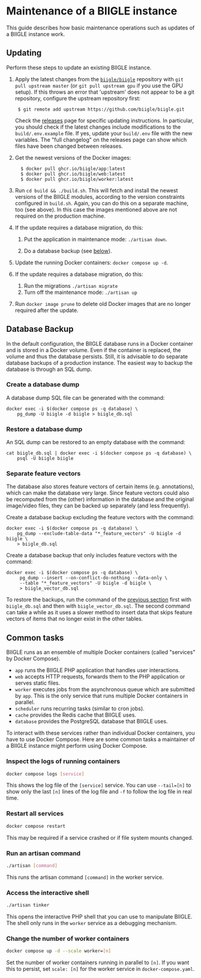 # Maintenance of a BIIGLE instance

This guide describes how basic maintenance operations such as updates of a BIIGLE instance work.

## Updating

Perform these steps to update an existing BIIGLE instance.

1. Apply the latest changes from the [`biigle/biigle`](https://github.com/biigle/biigle) repository with `git pull upstream master` (or `git pull upstream gpu` if you use the GPU setup). If this throws an error that 'upstream' does not appear to be a git repository, configure the upstream repository first:

        $ git remote add upstream https://github.com/biigle/biigle.git

    Check the [releases](https://github.com/biigle/biigle/releases) page for specific updating instructions. In particular, you should check if the latest changes include modifications to the `build/.env.example` file. If yes, update your `build/.env` file with the new variables. The "full changelog" on the releases page can show which files have been changed between releases.

2. Get the newest versions of the Docker images:

         $ docker pull ghcr.io/biigle/app:latest
         $ docker pull ghcr.io/biigle/web:latest
         $ docker pull ghcr.io/biigle/worker:latest


3. Run `cd build && ./build.sh`. This will fetch and install the newest versions of the BIIGLE modules, according to the version constraints configured in `build.sh`. Again, you can do this on a separate machine, too (see above). In this case the images mentioned above are not required on the production machine.

4. If the update requires a database migration, do this:

    1. Put the application in maintenance mode: `./artisan down`.

    2. Do a database backup (see [below](#database-backup)).

5. Update the running Docker containers: `docker compose up -d`.

6. If the update requires a database migration, do this:

    1. Run the migrations `./artisan migrate`
    2. Turn off the maintenance mode: `./artisan up`

7. Run `docker image prune` to delete old Docker images that are no longer required after the update.

## Database Backup

In the default configuration, the BIIGLE database runs in a Docker container and is stored in a Docker volume. Even if the container is replaced, the volume and thus the database persists. Still, it is advisable to do separate database backups of a production instance. The easiest way to backup the database is through an SQL dump.

### Create a database dump

A database dump SQL file can be generated with the command:

    docker exec -i $(docker compose ps -q database) \
        pg_dump -U biigle -d biigle > biigle_db.sql

### Restore a database dump

An SQL dump can be restored to an empty database with the command:

    cat biigle_db.sql | docker exec -i $(docker compose ps -q database) \
        psql -U biigle biigle

### Separate feature vectors

The database also stores feature vectors of certain items (e.g. annotations), which can make the database very large. Since feature vectors could also be recomputed from the (other) information in the database and the original image/video files, they can be backed up separately (and less frequently).

Create a database backup excluding the feature vectors with the command:

    docker exec -i $(docker compose ps -q database) \
        pg_dump --exclude-table-data "*_feature_vectors" -U biigle -d biigle \
        > biigle_db.sql

Create a database backup that only includes feature vectors with the command:

    docker exec -i $(docker compose ps -q database) \
         pg_dump --insert --on-conflict-do-nothing --data-only \
         --table "*_feature_vectors" -U biigle -d biigle \
         > biigle_vector_db.sql

To restore the backups, run the command of the [previous section](#restore-a-database-dump) first with `biigle_db.sql` and then with `biigle_vector_db.sql`. The second command can take a while as it uses a slower method to insert data that skips feature vectors of items that no longer exist in the other tables.


## Common tasks

BIIGLE runs as an ensemble of multiple Docker containers (called "services" by Docker Compose).

- `app` runs the BIIGLE PHP application that handles user interactions.
- `web` accepts HTTP requests, forwards them to the PHP application or serves static files.
- `worker` executes jobs from the asynchronous queue which are submitted by `app`. This is the only service that runs multiple Docker containers in parallel.
- `scheduler` runs recurring tasks (similar to cron jobs).
- `cache` provides the Redis cache that BIIGLE uses.
- `database` provides the PostgreSQL database that BIIGLE uses.

To interact with these services rather than individual Docker containers, you have to use Docker Compose. Here are some common tasks a maintainer of a BIIGLE instance might perform using Docker Compose.

### Inspect the logs of running containers

```bash
docker compose logs [service]
```

This shows the log file of the `[service]` service. You can use `--tail=[n]` to show only the last `[n]` lines of the log file and `-f` to follow the log file in real time.

### Restart all services

```bash
docker compose restart
```

This may be required if a service crashed or if file system mounts changed.

### Run an artisan command

```bash
./artisan [command]
```

This runs the artisan command `[command]` in the worker service.

### Access the interactive shell

```bash
./artisan tinker
```

This opens the interactive PHP shell that you can use to manipulate BIIGLE. The shell only runs in the `worker` service as a debugging mechanism.

### Change the number of worker containers

```bash
docker compose up -d --scale worker=[n]
```

Set the number of worker containers running in parallel to `[n]`. If you want this to persist, set `scale: [n]` for the worker service in `docker-compose.yaml`.

